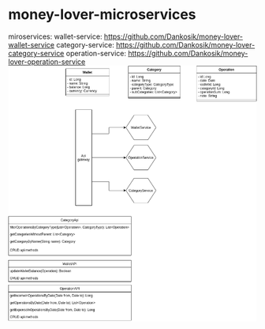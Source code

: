 # money-lover-microservices

miroservices:
  wallet-service: https://github.com/Dankosik/money-lover-wallet-service
  category-service: https://github.com/Dankosik/money-lover-category-service
  operation-service: https://github.com/Dankosik/money-lover-operation-service
![alt text](https://github.com/Dankosik/money-lover-microservices/blob/main/Project%20Architecture.drawio.png?raw=true)
